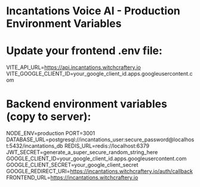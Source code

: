 # Incantations Voice AI - Production Environment Variables

# Update your frontend .env file:
VITE_API_URL=https://api.incantations.witchcraftery.io
VITE_GOOGLE_CLIENT_ID=your_google_client_id.apps.googleusercontent.com

# Backend environment variables (copy to server):
NODE_ENV=production
PORT=3001
DATABASE_URL=postgresql://incantations_user:secure_password@localhost:5432/incantations_db
REDIS_URL=redis://localhost:6379
JWT_SECRET=generate_a_super_secure_random_string_here
GOOGLE_CLIENT_ID=your_google_client_id.apps.googleusercontent.com
GOOGLE_CLIENT_SECRET=your_google_client_secret
GOOGLE_REDIRECT_URI=https://incantations.witchcraftery.io/auth/callback
FRONTEND_URL=https://incantations.witchcraftery.io
